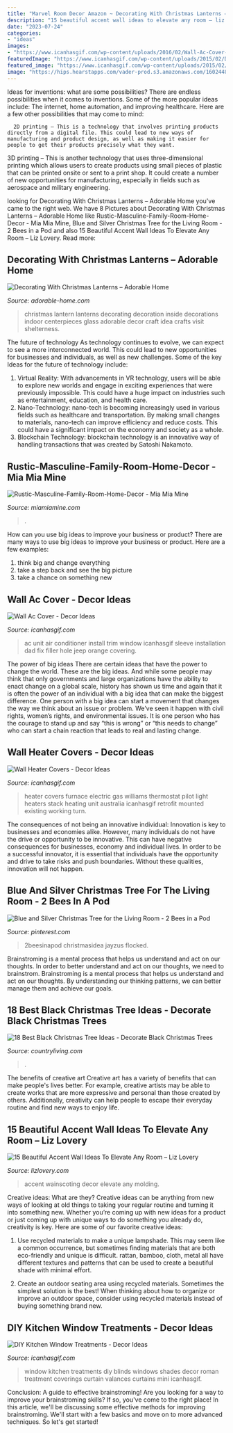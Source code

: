 ```yaml
---
title: "Marvel Room Decor Amazon ~ Decorating With Christmas Lanterns – Adorable Home"
description: "15 beautiful accent wall ideas to elevate any room – liz lovery"
date: "2023-07-24"
categories:
- "ideas"
images:
- "https://www.icanhasgif.com/wp-content/uploads/2016/02/Wall-Ac-Cover-768x1024.jpg"
featuredImage: "https://www.icanhasgif.com/wp-content/uploads/2015/02/DIY-Kitchen-Window-Treatments.jpg"
featured_image: "https://www.icanhasgif.com/wp-content/uploads/2015/02/DIY-Kitchen-Window-Treatments.jpg"
image: "https://hips.hearstapps.com/vader-prod.s3.amazonaws.com/1602448096-51j2P4CvJXL.jpg?crop=0.666xw:1.00xh;0.334xw,0&amp;resize=480:*"
---
```



Ideas for inventions: what are some possibilities?
There are endless possibilities when it comes to inventions. Some of the more popular ideas include:
The internet, home automation, and improving healthcare. Here are a few other possibilities that may come to mind: 

      2D printing – This is a technology that involves printing products directly from a digital file. This could lead to new ways of manufacturing and product design, as well as making it easier for people to get their products precisely what they want.
3D printing – This is another technology that uses three-dimensional printing which allows users to create products using small pieces of plastic that can be printed onsite or sent to a print shop. It could create a number of new opportunities for manufacturing, especially in fields such as aerospace and military engineering.

	

		
looking for Decorating With Christmas Lanterns – Adorable Home you've came to the right web. We have 8 Pictures about Decorating With Christmas Lanterns – Adorable Home like Rustic-Masculine-Family-Room-Home-Decor - Mia Mia Mine, Blue and Silver Christmas Tree for the Living Room - 2 Bees in a Pod and also 15 Beautiful Accent Wall Ideas To Elevate Any Room – Liz Lovery. Read more:
		
    
## Decorating With Christmas Lanterns – Adorable Home

<img loading=lazy src="https://adorable-home.com/wp-content/gallery/decorating-with-christmas-lanterns/decorating-with-christmas-lanterns-4.jpg" onerror="this.onerror=null;this.src='https://tse1.mm.bing.net/th?id=OIP.3NT0GxurxkQ4wKuspyQ9UAHaLH&amp;pid=15.1';" alt="Decorating With Christmas Lanterns – Adorable Home">

_Source: adorable-home.com_

>christmas lantern lanterns decorating decoration inside decorations indoor centerpieces glass adorable decor craft idea crafts visit shelterness. 

	

The future of technology
As technology continues to evolve, we can expect to see a more interconnected world. This could lead to new opportunities for businesses and individuals, as well as new challenges. Some of the key Ideas for the future of technology include: 
1. Virtual Reality: With advancements in VR technology, users will be able to explore new worlds and engage in exciting experiences that were previously impossible. This could have a huge impact on industries such as entertainment, education, and health care.
2. Nano-Technology: nano-tech is becoming increasingly used in various fields such as healthcare and transportation. By making small changes to materials, nano-tech can improve efficiency and reduce costs. This could have a significant impact on the economy and society as a whole. 
3. Blockchain Technology: blockchain technology is an innovative way of handling transactions that was created by Satoshi Nakamoto.

    
## Rustic-Masculine-Family-Room-Home-Decor - Mia Mia Mine

<img loading=lazy src="https://www.miamiamine.com/wp-content/uploads/2018/10/Rustic-Masculine-Family-Room-Home-Decor.jpg" onerror="this.onerror=null;this.src='https://tse4.mm.bing.net/th?id=OIP.S4EicHKF6Th81E7dBvp_NwHaLH&amp;pid=15.1';" alt="Rustic-Masculine-Family-Room-Home-Decor - Mia Mia Mine">

_Source: miamiamine.com_

>. 

	

How can you use big ideas to improve your business or product?
There are many ways to use big ideas to improve your business or product. Here are a few examples: 
1. think big and change everything
2. take a step back and see the big picture
3. take a chance on something new 

    
## Wall Ac Cover - Decor Ideas

<img loading=lazy src="https://www.icanhasgif.com/wp-content/uploads/2016/02/Wall-Ac-Cover-768x1024.jpg" onerror="this.onerror=null;this.src='https://tse3.mm.bing.net/th?id=OIP.M-FKyiHmp0yidid2x63O6AHaJ4&amp;pid=15.1';" alt="Wall Ac Cover - Decor Ideas">

_Source: icanhasgif.com_

>ac unit air conditioner install trim window icanhasgif sleeve installation dad fix filler hole jeep orange covering. 

	

The power of big ideas
There are certain ideas that have the power to change the world. These are the big ideas. And while some people may think that only governments and large organizations have the ability to enact change on a global scale, history has shown us time and again that it is often the power of an individual with a big idea that can make the biggest difference.
One person with a big idea can start a movement that changes the way we think about an issue or problem. We’ve seen it happen with civil rights, women’s rights, and environmental issues. It is one person who has the courage to stand up and say “this is wrong” or “this needs to change” who can start a chain reaction that leads to real and lasting change.

    
## Wall Heater Covers - Decor Ideas

<img loading=lazy src="https://www.icanhasgif.com/wp-content/uploads/2016/02/Wall-Heater-Covers-680x1024.jpg" onerror="this.onerror=null;this.src='https://tse4.mm.bing.net/th?id=OIP.Njp4-kF0F7yRFrZMXgXjYAHaLJ&amp;pid=15.1';" alt="Wall Heater Covers - Decor Ideas">

_Source: icanhasgif.com_

>heater covers furnace electric gas williams thermostat pilot light heaters stack heating unit australia icanhasgif retrofit mounted existing working turn. 

	

The consequences of not being an innovative individual:
Innovation is key to businesses and economies alike. However, many individuals do not have the drive or opportunity to be innovative. This can have negative consequences for businesses, economy and individual lives. In order to be a successful innovator, it is essential that individuals have the opportunity and drive to take risks and push boundaries. Without these qualities, innovation will not happen.

    
## Blue And Silver Christmas Tree For The Living Room - 2 Bees In A Pod

<img loading=lazy src="https://i.pinimg.com/736x/18/f0/5a/18f05a674f49335781ca6b64ea6c3e44.jpg" onerror="this.onerror=null;this.src='https://tse3.mm.bing.net/th?id=OIP.osWniT5r_MXzyrqtcKgp2wHaJ3&amp;pid=15.1';" alt="Blue and Silver Christmas Tree for the Living Room - 2 Bees in a Pod">

_Source: pinterest.com_

>2beesinapod christmasidea jayzus flocked. 

	

Brainstroming is a mental process that helps us understand and act on our thoughts.
In order to better understand and act on our thoughts, we need to brainstrom. Brainstroming is a mental process that helps us understand and act on our thoughts. By understanding our thinking patterns, we can better manage them and achieve our goals.

    
## 18 Best Black Christmas Tree Ideas - Decorate Black Christmas Trees

<img loading=lazy src="https://hips.hearstapps.com/vader-prod.s3.amazonaws.com/1602448096-51j2P4CvJXL.jpg?crop=0.666xw:1.00xh;0.334xw,0&amp;resize=480:*" onerror="this.onerror=null;this.src='https://tse1.mm.bing.net/th?id=OIP.P7rr7a7ywUjg7mSnJd68-wAAAA&amp;pid=15.1';" alt="18 Best Black Christmas Tree Ideas - Decorate Black Christmas Trees">

_Source: countryliving.com_

>. 

	

The benefits of creative art
Creative art has a variety of benefits that can make people's lives better. For example, creative artists may be able to create works that are more expressive and personal than those created by others. Additionally, creativity can help people to escape their everyday routine and find new ways to enjoy life.

    
## 15 Beautiful Accent Wall Ideas To Elevate Any Room – Liz Lovery

<img loading=lazy src="https://www.lizlovery.com/wp-content/uploads/2021/02/IMG_4547-683x1024.jpg" onerror="this.onerror=null;this.src='https://tse3.mm.bing.net/th?id=OIP.0E7DTfrGTzZSElhdcjmMcAHaLG&amp;pid=15.1';" alt="15 Beautiful Accent Wall Ideas To Elevate Any Room – Liz Lovery">

_Source: lizlovery.com_

>accent wainscoting decor elevate any molding. 

	

Creative ideas: What are they?
Creative ideas can be anything from new ways of looking at old things to taking your regular routine and turning it into something new. Whether you’re coming up with new ideas for a product or just coming up with unique ways to do something you already do, creativity is key. Here are some of our favorite creative ideas: 
1. Use recycled materials to make a unique lampshade. This may seem like a common occurrence, but sometimes finding materials that are both eco-friendly and unique is difficult. rattan, bamboo, cloth, metal all have different textures and patterns that can be used to create a beautiful shade with minimal effort. 

2. Create an outdoor seating area using recycled materials. Sometimes the simplest solution is the best! When thinking about how to organize or improve an outdoor space, consider using recycled materials instead of buying something brand new.

    
## DIY Kitchen Window Treatments - Decor Ideas

<img loading=lazy src="https://www.icanhasgif.com/wp-content/uploads/2015/02/DIY-Kitchen-Window-Treatments.jpg" onerror="this.onerror=null;this.src='https://tse1.mm.bing.net/th?id=OIP.ObKSzoowQ3MbDSAnp9Y1AAHaLJ&amp;pid=15.1';" alt="DIY Kitchen Window Treatments - Decor Ideas">

_Source: icanhasgif.com_

>window kitchen treatments diy blinds windows shades decor roman treatment coverings curtain valances curtains mini icanhasgif. 

	

Conclusion: A guide to effective brainstroming!
Are you looking for a way to improve your brainstroming skills? If so, you've come to the right place! In this article, we'll be discussing some effective methods for improving brainstroming. We'll start with a few basics and move on to more advanced techniques. So let's get started!

